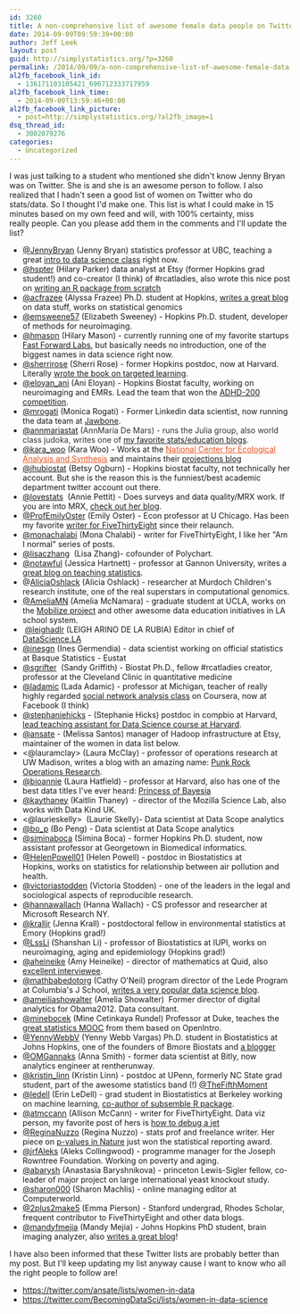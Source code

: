 ```yaml
---
id: 3260
title: A non-comprehensive list of awesome female data people on Twitter
date: 2014-09-09T09:59:39+00:00
author: Jeff Leek
layout: post
guid: http://simplystatistics.org/?p=3260
permalink: /2014/09/09/a-non-comprehensive-list-of-awesome-female-data-people-on-twitter/
al2fb_facebook_link_id:
  - 136171103105421_696712333717959
al2fb_facebook_link_time:
  - 2014-09-09T13:59:46+00:00
al2fb_facebook_link_picture:
  - post=http://simplystatistics.org/?al2fb_image=1
dsq_thread_id:
  - 3002079276
categories:
  - Uncategorized
---
```

I was just talking to a student who mentioned she didn't know Jenny Bryan was on Twitter. She is and she is an awesome person to follow. I also realized that I hadn't seen a good list of women on Twitter who do stats/data. So I thought I'd make one. This list is what I could make in 15 minutes based on my own feed and will, with 100% certainty, miss really people. Can you please add them in the comments and I'll update the list?

  * [@JennyBryan](https://twitter.com/JennyBryan) (Jenny Bryan) statistics professor at UBC, teaching a great [intro to data science class](http://stat545-ubc.github.io/) right now.
  * [@hspter](http://twitter.com/hspter) (Hilary Parker) data analyst at Etsy (former Hopkins grad student!) and co-creator (I think) of #rcatladies, also wrote this nice post on [writing an R package from scratch](http://hilaryparker.com/2014/04/29/writing-an-r-package-from-scratch/)
  * [@acfrazee](https://twitter.com/acfrazee) (Alyssa Frazee) Ph.D. student at Hopkins, [writes a great blog](http://alyssafrazee.com/) on data stuff, works on statistical genomics
  * <a href="https://twitter.com/emsweene57" target="_blank">@emsweene57</a> (Elizabeth Sweeney) - Hopkins Ph.D. student, developer of methods for neuroimaging.
  * [@hmason](https://twitter.com/hmason) (Hilary Mason) - currently running one of my favorite startups [Fast Forward Labs](http://www.fastforwardlabs.com/), but basically needs no introduction, one of the biggest names in data science right now.
  * [@sherrirose](https://twitter.com/sherrirose) (Sherri Rose) - former Hopkins postdoc, now at Harvard. Literally [wrote the book on targeted learning](http://drsherrirose.com/targeted-learning-book/).
  * [@eloyan_ani](https://twitter.com/eloyan_ani) (Ani Eloyan) - Hopkins Biostat faculty, working on neuroimaging and EMRs. Lead the team that won the [ADHD-200 competition](http://www.ncbi.nlm.nih.gov/pubmed/23060754).
  * [@mrogati](https://twitter.com/mrogati) (Monica Rogati) - Former Linkedin data scientist, now running the data team at [Jawbone](https://jawbone.com/).
  * [@annmariastat](https://twitter.com/annmariastat) (<span style="color: #333333;">AnnMaria De Mars) - runs the Julia group, also world class judoka, writes one of <a href="http://www.thejuliagroup.com/blog/">my favorite stats/education blogs</a>. </span>
  * [@kara_woo](https://twitter.com/kara_woo) (Kara Woo) - Works at the<span style="color: #36312d;"> </span><a style="color: #e94f1d;" href="http://www.nceas.ucsb.edu/" target="_blank">National Center for Ecological Analysis and Synthesis</a> and maintains their [projections blog](http://baikaldimensions.wordpress.com/)
  * <a href="https://twitter.com/jhubiostat" target="_blank">@jhubiostat</a> (Betsy Ogburn) - Hopkins biostat faculty, not technically her account. But she is the reason this is the funniest/best academic department twitter account out there.
  * <a href="https://twitter.com/lovestats" target="_blank">@lovestats</a>  (Annie Pettit) - Does surveys and data quality/MRX work. If you are into MRX, <a href="http://lovestats.wordpress.com/" target="_blank">check out her blog</a>.
  * <a href="https://twitter.com/ProfEmilyOster" target="_blank">@ProfEmilyOster</a> (Emily Oster) - Econ professor at U Chicago. Has been my favorite <a href="http://fivethirtyeight.com/contributors/emily-oster/" target="_blank">writer for FiveThirtyEight</a> since their relaunch.
  * <a href="https://twitter.com/MonaChalabi" target="_blank">@monachalabi</a> (Mona Chalabi) - writer for FiveThirtyEight, I like her "Am I normal" series of posts.
  * <a href="https://twitter.com/lisaczhang" target="_blank">@lisaczhang</a>  (Lisa Zhang)- cofounder of Polychart.
  * [@notawful](https://twitter.com/notawful) (Jessica Hartnett) - professor at Gannon University, writes a [great blog on teaching statistics](http://notawfulandboring.blogspot.com/).
  * @[AliciaOshlack](https://twitter.com/AliciaOshlack) (Alicia Oshlack) - researcher at Murdoch Children's research institute, one of the real superstars in computational genomics.
  * [@AmeliaMN](https://twitter.com/AmeliaMN) (Amelia McNamara) - graduate student at UCLA, works on the [Mobilize project](http://www.mobilizingcs.org/) and other awesome data education initiatives in LA school system.
  *  [@leighadlr](https://twitter.com/leighadlr) (LEIGH ARINO DE LA RUBIA) Editor in chief of [DataScience.LA](http://datascience.la/)
  * [@inesgn](https://twitter.com/inesgn) (Ines Germendia) - data scientist working on official statistics at Basque Statistics - Eustat
  * [@sgrifter](https://twitter.com/sgrifter)  (Sandy Griffith) - Biostat Ph.D., fellow #rcatladies creator, professor at the Cleveland Clinic in quantitative medicine
  * [@ladamic](https://twitter.com/ladamic) (Lada Adamic) - professor at Michigan, teacher of really highly regarded [social network analysis class](https://www.coursera.org/course/sna) on Coursera, now at Facebook (I think)
  * [@stephaniehicks](https://twitter.com/stephaniehicks) - (Stephanie Hicks) postdoc in compbio at Harvard, [lead teaching assistant for Data Science course at Harvard](http://www.stephaniehicks.com/pages/teaching.html).
  * [@ansate](https://twitter.com/ansate) - (Melissa Santos) manager of Hadoop infrastructure at Etsy, maintainer of the women in data list below.
  * <@lauramclay> (Laura McClay) - professor of operations research at UW Madison, writes a blog with an amazing name: [Punk Rock Operations Research](http://punkrockor.wordpress.com/).
  * [@bioannie](https://twitter.com/bioannie) (Laura Hatfield) - professor at Harvard, also has one of the best data titles I've ever heard: [Princess of Bayesia](https://twitter.com/bioannie)
  * [@kaythaney](https://twitter.com/kaythaney) (Kaitlin Thaney)  - director of the Mozilla Science Lab, also works with Data Kind UK.
  * <@laurieskelly>  (Laurie Skelly)- Data scientist at Data Scope analytics
  * [@bo_p](https://twitter.com/bo_p) (Bo Peng) - Data scientist at Data Scope analytics
  * [@siminaboca](https://twitter.com/siminaboca) (Simina Boca) - former Hopkins Ph.D. student, now assistant professor at Georgetown in Biomedical informatics.
  * [@HelenPowell01](https://twitter.com/HelenPowell01) (Helen Powell) - postdoc in Biostatistics at Hopkins, works on statistics for relationship between air pollution and health.
  * [@victoriastodden](https://twitter.com/victoriastodden) (Victoria Stodden) - one of the leaders in the legal and sociological aspects of reproducible research.
  * [@hannawallach](https://twitter.com/hannawallach) (Hanna Wallach) - CS professor and researcher at Microsoft Research NY.
  * [@kralljr](https://twitter.com/kralljr) (Jenna Krall) - postdoctoral fellow in environmental statistics at Emory (Hopkins grad!)
  * [@LssLi](https://twitter.com/lssli) (Shanshan Li) - professor of Biostatistics at IUPI, works on neuroimaging, aging and epidemiology (Hopkins grad!)
  * [@aheineike](https://twitter.com/aheineike) (Amy Heineike) - director of mathematics at Quid, also [excellent interviewee](http://simplystatistics.org/2012/03/19/interview-with-amy-heineike-director-of-mathematics/).
  * [@mathbabedotorg](https://twitter.com/mathbabedotorg) (Cathy O'Neil) program director of the Lede Program at Columbia's J School, [writes a very popular data science blog](http://mathbabe.org/).
  * [@ameiliashowalter](https://twitter.com/ameliashowalter) (Amelia Showalter)  Former director of digital analytics for Obama2012. Data consultant.
  * [@minebocek](https://twitter.com/minebocek) (Mine Cetinkaya Rundel) Professor at Duke, teaches the [great statistics MOOC](https://www.coursera.org/course/statistics) from them based on OpenIntro.
  * [@YennyWebbV](https://twitter.com/@YennyWebbV) (Yenny Webb Vargas) Ph.D. student in Biostatistics at Johns Hopkins, one of the founders of Bmore Biostats and [a blogger](http://yennywebbv.weebly.com/blog/data-sciences)
  * [@OMGannaks](https://twitter.com/@OMGannaks) (Anna Smith) - former data scientist at Bitly, now analytics engineer at rentherunway.
  * [@kristin_linn](https://twitter.com/@kristin_linn) (Kristin Linn) - postdoc at UPenn, formerly NC State grad student, part of the awesome statistics band (!) [@TheFifthMoment](https://twitter.com/TheFifthMoment)
  * [@ledell](http://www.stat.berkeley.edu/~ledell/) (Erin LeDell) - grad student in Biostatistics at Berkeley working on machine learning, [co-author of subsemble R package](http://cran.r-project.org/web/packages/subsemble/index.html).
  * [@atmccann](https://twitter.com/atmccann) (Allison McCann) - writer for FiveThirtyEight. Data viz person, my favorite post of hers is [how to debug a jet](http://www.businessweek.com/articles/2014-02-13/how-airbus-is-debugging-the-a350#p2)
  * [@ReginaNuzzo](https://twitter.com/@ReginaNuzzo) (Regina Nuzzo) - stats prof and freelance writer. Her piece on [p-values in Nature](http://www.nature.com/news/scientific-method-statistical-errors-1.14700) just won the statistical reporting award.
  * [@jrfAleks](https://twitter.com/jrfAleks) (Aleks Collingwood) - programme manager for the Joseph Rowntree Foundation. Working on poverty and aging.
  * [@abarysh](https://twitter.com/@abarysh) (Anastasia Baryshnikova) - princeton Lewis-Sigler fellow, co-leader of major project on large international yeast knockout study.
  * [@sharon000](Sharon%20Machlis) (Sharon Machlis) - online managing editor at Computerworld.
  * [@2plus2make5](https://twitter.com/2plus2make5) (Emma Pierson) - Stanford undergrad, Rhodes Scholar, frequent contributor to FiveThirtyEight and other data blogs.
  * [@mandyfmejia](https://twitter.com/mandyfmejia) (Mandy Mejia) - Johns Hopkins PhD student, brain imaging analyzer, also [writes a great blog](http://mandymejia.wordpress.com/)!

I have also been informed that these Twitter lists are probably better than my post. But I'll keep updating my list anyway cause I want to know who all the right people to follow are!

  * <div>
      <a href="https://twitter.com/ansate/lists/women-in-data" target="_blank">https://twitter.com/ansate/<wbr />lists/women-in-data</a>
    </div>

  * <div>
      <a href="https://twitter.com/BecomingDataSci/lists/women-in-data-science" target="_blank">https://twitter.com/<wbr />BecomingDataSci/lists/women-<wbr />in-data-science</a>
    </div>

&nbsp;